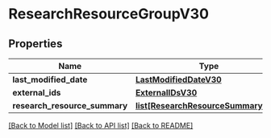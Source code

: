 # ResearchResourceGroupV30

## Properties
Name | Type | Description | Notes
------------ | ------------- | ------------- | -------------
**last_modified_date** | [**LastModifiedDateV30**](LastModifiedDateV30.md) |  | [optional] 
**external_ids** | [**ExternalIDsV30**](ExternalIDsV30.md) |  | [optional] 
**research_resource_summary** | [**list[ResearchResourceSummaryV30]**](ResearchResourceSummaryV30.md) |  | [optional] 

[[Back to Model list]](../README.md#documentation-for-models) [[Back to API list]](../README.md#documentation-for-api-endpoints) [[Back to README]](../README.md)

